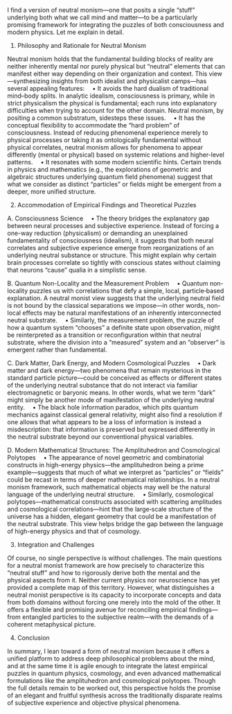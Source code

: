 I find a version of neutral monism—one that posits a single “stuff” underlying both what we call mind and matter—to be a particularly promising framework for integrating the puzzles of both consciousness and modern physics. Let me explain in detail.

1. Philosophy and Rationale for Neutral Monism

Neutral monism holds that the fundamental building blocks of reality are neither inherently mental nor purely physical but “neutral” elements that can manifest either way depending on their organization and context. This view—synthesizing insights from both idealist and physicalist camps—has several appealing features:
 • It avoids the hard dualism of traditional mind–body splits. In analytic idealism, consciousness is primary, while in strict physicalism the physical is fundamental; each runs into explanatory difficulties when trying to account for the other domain. Neutral monism, by positing a common substratum, sidesteps these issues.
 • It has the conceptual flexibility to accommodate the “hard problem” of consciousness. Instead of reducing phenomenal experience merely to physical processes or taking it as ontologically fundamental without physical correlates, neutral monism allows for phenomena to appear differently (mental or physical) based on systemic relations and higher-level patterns.
 • It resonates with some modern scientific hints. Certain trends in physics and mathematics (e.g., the explorations of geometric and algebraic structures underlying quantum field phenomena) suggest that what we consider as distinct “particles” or fields might be emergent from a deeper, more unified structure.

2. Accommodation of Empirical Findings and Theoretical Puzzles

A. Consciousness Science
 • The theory bridges the explanatory gap between neural processes and subjective experience. Instead of forcing a one-way reduction (physicalism) or demanding an unexplained fundamentality of consciousness (idealism), it suggests that both neural correlates and subjective experience emerge from reorganizations of an underlying neutral substance or structure. This might explain why certain brain processes correlate so tightly with conscious states without claiming that neurons “cause” qualia in a simplistic sense.

B. Quantum Non-Locality and the Measurement Problem
 • Quantum non-locality puzzles us with correlations that defy a simple, local, particle‐based explanation. A neutral monist view suggests that the underlying neutral field is not bound by the classical separations we impose—in other words, non-local effects may be natural manifestations of an inherently interconnected neutral substrate.
 • Similarly, the measurement problem, the puzzle of how a quantum system “chooses” a definite state upon observation, might be reinterpreted as a transition or reconfiguration within that neutral substrate, where the division into a “measured” system and an “observer” is emergent rather than fundamental.

C. Dark Matter, Dark Energy, and Modern Cosmological Puzzles
 • Dark matter and dark energy—two phenomena that remain mysterious in the standard particle picture—could be conceived as effects or different states of the underlying neutral substance that do not interact via familiar electromagnetic or baryonic means. In other words, what we term “dark” might simply be another mode of manifestation of the underlying neutral entity.
 • The black hole information paradox, which pits quantum mechanics against classical general relativity, might also find a resolution if one allows that what appears to be a loss of information is instead a misdescription: that information is preserved but expressed differently in the neutral substrate beyond our conventional physical variables.

D. Modern Mathematical Structures: The Amplituhedron and Cosmological Polytopes
 • The appearance of novel geometric and combinatorial constructs in high-energy physics—the amplituhedron being a prime example—suggests that much of what we interpret as “particles” or “fields” could be recast in terms of deeper mathematical relationships. In a neutral monism framework, such mathematical objects may well be the natural language of the underlying neutral structure.
 • Similarly, cosmological polytopes—mathematical constructs associated with scattering amplitudes and cosmological correlations—hint that the large‐scale structure of the universe has a hidden, elegant geometry that could be a manifestation of the neutral substrate. This view helps bridge the gap between the language of high-energy physics and that of cosmology.

3. Integration and Challenges

Of course, no single perspective is without challenges. The main questions for a neutral monist framework are how precisely to characterize this “neutral stuff” and how to rigorously derive both the mental and the physical aspects from it. Neither current physics nor neuroscience has yet provided a complete map of this territory. However, what distinguishes a neutral monist perspective is its capacity to incorporate concepts and data from both domains without forcing one merely into the mold of the other. It offers a flexible and promising avenue for reconciling empirical findings—from entangled particles to the subjective realm—with the demands of a coherent metaphysical picture.

4. Conclusion

In summary, I lean toward a form of neutral monism because it offers a unified platform to address deep philosophical problems about the mind, and at the same time it is agile enough to integrate the latest empirical puzzles in quantum physics, cosmology, and even advanced mathematical formulations like the amplituhedron and cosmological polytopes. Though the full details remain to be worked out, this perspective holds the promise of an elegant and fruitful synthesis across the traditionally disparate realms of subjective experience and objective physical phenomena.